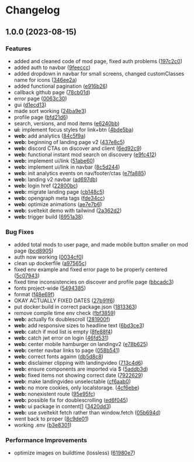 # Changelog

## 1.0.0 (2023-08-15)


### Features

* added and cleaned code of mod page, fixed auth problems ([197c2c0](https://github.com/beat-forge/clients/commit/197c2c06d0cd887d92be7dfce567204ab54fa16c))
* added auth to navbar ([9feeccc](https://github.com/beat-forge/clients/commit/9feeccc3eec8a2a484a9d69500355efc9477230c))
* added dropdown in navbar for small screens, changed customClasses name for icons ([346ee2a](https://github.com/beat-forge/clients/commit/346ee2a0fb7a4075654bba7d580721d68e38527e))
* added functional pagination ([e916b26](https://github.com/beat-forge/clients/commit/e916b26598ca1ac2bdaa8594da0a9fd3e4c80f6a))
* callback github page ([78cb01d](https://github.com/beat-forge/clients/commit/78cb01d39b053c8c675a1ce6e0e02096f7caea59))
* error page ([0063c30](https://github.com/beat-forge/clients/commit/0063c304a6a905b4462242c2374ba9f85488bd5f))
* gui ([d1ecd13](https://github.com/beat-forge/clients/commit/d1ecd138684697ddf3031b433751732d3ca192b0))
* made sort working ([24ba9e3](https://github.com/beat-forge/clients/commit/24ba9e37ae66501702349634ee6d9f7a25fef143))
* profile page ([bfd21d6](https://github.com/beat-forge/clients/commit/bfd21d6413d969f5919de45e5afbd4e899fc2f2d))
* search, versions, and mod items ([e6240bb](https://github.com/beat-forge/clients/commit/e6240bb1b529ed6e3fa72f9b33d09be9116d71b6))
* **ui:** implement focus styles for link+btn ([4bde5ba](https://github.com/beat-forge/clients/commit/4bde5ba62040f585962129ed24c17db28e728204))
* **web:** add analytics ([84c5f9a](https://github.com/beat-forge/clients/commit/84c5f9a0095fe812cd7d951bb1367d6f4e4a7d14))
* **web:** beginning of landing page v2 ([437e8c5](https://github.com/beat-forge/clients/commit/437e8c561f4eb5465f2a50ac18b024bbb6e493f1))
* **web:** discord CTAs on discover and client ([6ed92c9](https://github.com/beat-forge/clients/commit/6ed92c9408ea94b50d209f5cacec99f590a9c2d0))
* **web:** functional instant mod search on discovery ([e9fc412](https://github.com/beat-forge/clients/commit/e9fc4121f41d82d7562c1483cf203d514c72b59e))
* **web:** implement ui/link ([51abe60](https://github.com/beat-forge/clients/commit/51abe6030b7b392a903ca85dad1155fbed3cebc1))
* **web:** implement ui/link in navbar ([8c5d244](https://github.com/beat-forge/clients/commit/8c5d2445265415fd2e60b8bdc122bce481479f10))
* **web:** init analytics events on nav/footer/ctas ([e7fa885](https://github.com/beat-forge/clients/commit/e7fa885a0be22e229bfa3a06a49125a73faa0cd8))
* **web:** landing v2 navbar ([ad697db](https://github.com/beat-forge/clients/commit/ad697dbd0b7dc233a07d4c9ad80dd943b43936fd))
* **web:** login href ([22800bc](https://github.com/beat-forge/clients/commit/22800bcad797c4cbdb52e8208ac34c45d044ed56))
* **web:** migrate landing page ([cb148c5](https://github.com/beat-forge/clients/commit/cb148c5dbeedd2f26c9ccb893546d2cf28aecb3e))
* **web:** opengraph meta tags ([fde34cc](https://github.com/beat-forge/clients/commit/fde34cc56bbc96f22c5a60a765e66cb21f64149c))
* **web:** optimize animations ([ae7e7b6](https://github.com/beat-forge/clients/commit/ae7e7b65ffa03b5b3b5a4971824d2936002125f3))
* **web:** sveltekit demo with tailwind ([2a362d2](https://github.com/beat-forge/clients/commit/2a362d2008a71c8ffd47f7a674918e4f18d68540))
* **web:** trigger build ([6951a38](https://github.com/beat-forge/clients/commit/6951a38f775d66cdbaf15105962c3ce7247d6bfe))


### Bug Fixes

* added total mods to user page, and made mobile button smaller on mod page ([bcd8905](https://github.com/beat-forge/clients/commit/bcd89050e46a248a0ba5662b1afca75111f0b279))
* auth now working ([0034cf0](https://github.com/beat-forge/clients/commit/0034cf0aa9d63853f8c3a0f3b0fa8ba5228bfb2d))
* clean up dockerfile ([a97565c](https://github.com/beat-forge/clients/commit/a97565ca7eae7d57c7d9f1ff8129277a07945e89))
* fixed env example and fixed error page to be properly centered ([5c07943](https://github.com/beat-forge/clients/commit/5c0794344b5373710b6df13c2959004f1209aaaf))
* fixed time inconsistencies on discover and profile page ([bbcadc3](https://github.com/beat-forge/clients/commit/bbcadc3420a2c1d97a79a0d41e9a327da118dcdb))
* fonts project-wide ([5494385](https://github.com/beat-forge/clients/commit/549438552f1cb1bbe929104a6e689983fc848133))
* format ([f48e69f](https://github.com/beat-forge/clients/commit/f48e69fc592155eb3e2f1301cd4e40ee4e40f2a8))
* OKAY ACTUALLY FIXED DATES ([27b91f6](https://github.com/beat-forge/clients/commit/27b91f6cdb707a7c45b58d5da0d18707bcd720a7))
* put docker:build in correct package.json ([1813363](https://github.com/beat-forge/clients/commit/1813363d077d4e83d701a9afb52437e7fa3ccb43))
* remove compile time env check ([fbf3859](https://github.com/beat-forge/clients/commit/fbf3859df2eea2c1fdfedc3d67fa9e3825f67c52))
* **web:** actually fix doublescroll ([281900f](https://github.com/beat-forge/clients/commit/281900f5f9ad527071c782e35a0bea01f5eed081))
* **web:** add responsive sizes to headline text ([6bd3ce3](https://github.com/beat-forge/clients/commit/6bd3ce3ad5a963d1802710176dc756ef7ba09f83))
* **web:** catch if mod list is empty ([8fe88f4](https://github.com/beat-forge/clients/commit/8fe88f4ae4d9b58123c7d161cb0c31c3e7d3e2d3))
* **web:** catch jwt error on login ([46fd531](https://github.com/beat-forge/clients/commit/46fd531222b786e035a41fa32792b13acb50e08f))
* **web:** center mobile hamburger on landingv2 ([e78b625](https://github.com/beat-forge/clients/commit/e78b625abc3b7177b9c9fed1ad405dc6b621fb71))
* **web:** center navbar links to page ([058b541](https://github.com/beat-forge/clients/commit/058b5410884efea9db8cd6fe8a364b3980895336))
* **web:** correct fonts againn ([db5d8c8](https://github.com/beat-forge/clients/commit/db5d8c81f82a6633aece185fef89ba78de85e892))
* **web:** disclaimer clipping with landingvideo ([713c4d6](https://github.com/beat-forge/clients/commit/713c4d661f4ea5760acaba495a04daba2b744ac4))
* **web:** ensure components are imported via $ ([5addb3d](https://github.com/beat-forge/clients/commit/5addb3dafbe0da8957188e6004ecabef6649a360))
* **web:** fixed items not showing correct date ([7922629](https://github.com/beat-forge/clients/commit/792262933041c3fdf25a43b7246b6bef86687466))
* **web:** make landingvideo unselectable ([cf6aab0](https://github.com/beat-forge/clients/commit/cf6aab0c051008fcdb49c472660844256efea031))
* **web:** no more cookies, only localstorage. ([4cf6ebe](https://github.com/beat-forge/clients/commit/4cf6ebe1880e614dd5be841795a5905bba38f6c2))
* **web:** nonexistent route ([95e95fc](https://github.com/beat-forge/clients/commit/95e95fc88f36ef26acbd358b8fc6ec3dd6c8f43b))
* **web:** possible fix for doublescrolling ([ed6f045](https://github.com/beat-forge/clients/commit/ed6f04542e8c07d4d8abd3680ed5f9010f3e2af9))
* **web:** ui package in content[] ([3420dd3](https://github.com/beat-forge/clients/commit/3420dd3a8c4b7c2b2382673c706bc658c812065e))
* **web:** use sveltekit fetch rather than window.fetch ([05b694d](https://github.com/beat-forge/clients/commit/05b694df0e33e92b46d4dd795afe95a4f3e72320))
* went back to proper ([8c9de01](https://github.com/beat-forge/clients/commit/8c9de0160d9b090e338c14b74d6e0b7fe0344464))
* working .env ([b3e8301](https://github.com/beat-forge/clients/commit/b3e830142ca98abddd209afcbffdd624f853d134))


### Performance Improvements

* optimize images on buildtime (lossless) ([61980e7](https://github.com/beat-forge/clients/commit/61980e71eff1a0a9417db9e2bf39252010348324))
